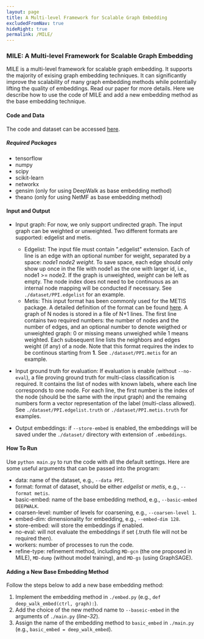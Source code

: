 ```yaml
---
layout: page
title: A Multi-level Framework for Scalable Graph Embedding
excludedFromNav: true
hideRight: true
permalink: /MILE/
---
```

### **MILE: A Multi-level Framework for Scalable Graph Embedding**
MILE is a multi-level framework for scalable graph embedding. It supports the majority of exising graph embedding techniques.
It can significantly improve the scalability of many graph embedding methods while potentially lifting the quality of embeddings.
Read our paper for more details. Here we describe how to use the code of MILE and add a new embedding method as the base embedding technique.

#### **Code and Data**
The code and dataset can be accessed [here](http://web.cse.ohio-state.edu/~liang.420/MILE_CODE.zip).

##### **Required Packages**
* tensorflow
* numpy
* scipy
* scikit-learn
* networkx
* gensim (only for using DeepWalk as base embedding method)
* theano (only for using NetMF as base embedding method)

#### **Input and Output**
* Input graph: For now, we only support undirected graph. The input graph can be weighted or unweighted. Two different formats are supported: edgelist and metis.
  - Edgelist: The input file must contain ".edgelist" extension. Each of line is an edge with an optional number for weight, separated by a space: *node1 node2 weight*. To save space, each edge should only show up once in the file with node1 as the one with larger id, i.e., node1 >= node2. If the graph is unweighted, *weight* can be left as empty. The node index does not need to be continuous as an internal node mapping will be conducted if necessary. See `./dataset/PPI.edgelist` for an example.
  - Metis: This input format has been commonly used for the METIS package. A detailed definition of the format can be found [here](http://people.sc.fsu.edu/~jburkardt/data/metis_graph/metis_graph.html). A graph of N nodes is stored in a file of N+1 lines. The first line contains two required numbers: the number of nodes and the number of edges, and an optional number to denote weigthed or unweighted graph: 0 or missing means unweighed while 1 means weighted. Each subsequent line lists the neighbors and edges weight (if any) of a node. Note that this format requires the index to be continous starting from **1**. See `./dataset/PPI.metis` for an example.

* Input ground truth for evaluation: If evaluation is enable (without `--no-eval`), a file proving ground truth for multi-class classification is required. It contains the list of nodes with known labels, where each line corresponds to one node. For each line, the first number is the index of the node (should be the same with the input graph) and the remaing numbers form a vector representation of the label (multi-class allowed). See `./dataset/PPI.edgelist.truth` or `./dataset/PPI.metis.truth` for examples.

* Output embeddings: if `--store-embed` is enabled, the embeddings will be saved under the `./dataset/` directory with extension of `.embeddings`.

#### **How To Run**
Use `python main.py` to run the code with all the default settings. Here are some useful arguments that can be passed into the program:
* data: name of the dataset, e.g., `--data PPI`.
* format: format of dataset, should be either *edgelist* or *metis*, e.g., `--format metis`.
* basic-embed: name of the base embedding method, e.g., `--basic-embed DEEPWALK`.
* coarsen-level: number of levels for coarsening, e.g., `--coarsen-level 1`.
* embed-dim: dimensionality for embedding, e.g., `--embed-dim 128`.
* store-embed: will store the embeddings if enabled.
* no-eval: will not evaluate the embeddings if set (.truth file will not be required then).
* workers: number of processes to run the code. 
* refine-type: refinement method, including `MD-gcn` (the one proposed in MILE), `MD-dump` (without model training), and `MD-gs` (using GraphSAGE).


#### **Adding a New Base Embedding Method**
Follow the steps below to add a new base embedding method:
  1. Implement the embedding method in `./embed.py` (e.g., `def deep_walk_embed(ctrl, graph):`).
  2. Add the choice of the new method name to `--baseic-embed` in the arguments of `./main.py` (*line-32*).
  3. Assign the name of the embedding method to `basic_embed` in `./main.py` (e.g., `basic_embed = deep_walk_embed`).


